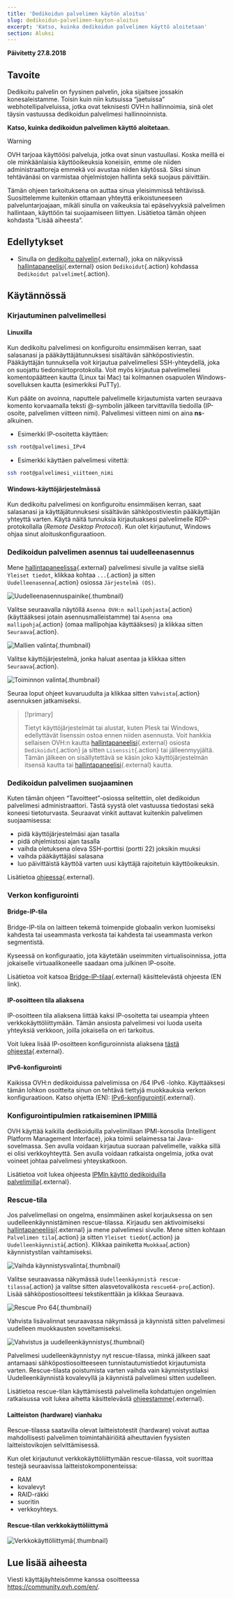 ```yaml
---
title: 'Dedikoidun palvelimen käytön aloitus'
slug: dedikoidun-palvelimen-kayton-aloitus
excerpt: 'Katso, kuinka dedikoidun palvelimen käyttö aloitetaan'
section: Aluksi
---
```


**Päivitetty 27.8.2018**

## Tavoite

Dedikoitu palvelin on fyysinen palvelin, joka sijaitsee jossakin konesaleistamme. Toisin kuin niin kutsuissa “jaetuissa” webhotellipalveluissa, jotka ovat teknisesti OVH:n hallinnoimia, sinä olet täysin vastuussa dedikoidun palvelimesi hallinnoinnista.

**Katso, kuinka dedikoidun palvelimen käyttö aloitetaan.**

> [!warning] 
>
> OVH tarjoaa käyttöösi palveluja, jotka ovat sinun vastuullasi. Koska meillä ei ole minkäänlaisia käyttöoikeuksia koneisiin, emme ole niiden administraattoreja emmekä voi avustaa niiden käytössä. Siksi sinun tehtävänäsi on varmistaa ohjelmistojen hallinta sekä suojaus päivittäin.
> 
> Tämän ohjeen tarkoituksena on auttaa sinua yleisimmissä tehtävissä. Suosittelemme kuitenkin ottamaan yhteyttä erikoistuneeseen palveluntarjoajaan, mikäli sinulla on vaikeuksia tai epäselvyyksiä palvelimen hallintaan, käyttöön tai suojaamiseen liittyen. Lisätietoa tämän ohjeen kohdasta “Lisää aiheesta”.
>


## Edellytykset

* Sinulla on [dedikoitu palvelin](https://www.ovh-hosting.fi/dedikoidut_palvelimet/){.external}, joka on näkyvissä [hallintapaneelisi](https://www.ovh.com/auth/?action=gotomanager){.external} osion `Dedikoidut`{.action} kohdassa `Dedikoidut palvelimet`{.action}.


## Käytännössä

### Kirjautuminen palvelimellesi

#### Linuxilla

Kun dedikoitu palvelimesi on konfiguroitu ensimmäisen kerran, saat salasanasi ja pääkäyttäjätunnuksesi sisältävän sähköpostiviestin. Pääkäyttäjän tunnuksella voit kirjautua palvelimellesi SSH-yhteydellä, joka on suojattu tiedonsiirtoprotokolla. Voit myös kirjautua palvelimellesi komentopäätteen kautta (Linux tai Mac) tai kolmannen osapuolen Windows-sovelluksen kautta (esimerkiksi PuTTy).

Kun pääte on avoinna, naputtele palvelimelle kirjautumista varten seuraava komento korvaamalla teksti @-symbolin jälkeen tarvittavilla tiedoilla (IP-osoite, palvelimen viitteen nimi). Palvelimesi viitteen nimi on aina **ns**-alkuinen.

- Esimerkki IP-osoitetta käyttäen:

```sh
ssh root@palvelimesi_IPv4
```

- Esimerkki käyttäen palvelimesi viitettä:

```sh
ssh root@palvelimesi_viitteen_nimi
```

#### Windows-käyttöjärjestelmässä

Kun dedikoitu palvelimesi on konfiguroitu ensimmäisen kerran, saat salasanasi ja käyttäjätunnuksesi sisältävän sähköpostiviestin pääkäyttäjän yhteyttä varten. Käytä näitä tunnuksia kirjautuaksesi palvelimelle RDP-protokollalla (*Remote Desktop Protocol*). Kun olet kirjautunut, Windows ohjaa sinut aloituskonfiguraatioon.

### Dedikoidun palvelimen asennus tai uudelleenasennus

Mene [hallintapaneelissa](https://www.ovh.com/auth/?action=gotomanager){.external} palvelimesi sivulle ja valitse siellä `Yleiset tiedot`, klikkaa kohtaa `...`{.action} ja sitten `Uudelleenasenna`{.action} osiossa `Järjestelmä (OS)`.

![Uudelleenasennuspainike](images/reinstalling-your-server-01.png){.thumbnail}

Valitse seuraavalla näytöllä `Asenna OVH:n mallipohjasta`{.action} (käyttääksesi jotain asennusmalleistamme) tai `Asenna oma mallipohja`{.action} (omaa mallipohjaa käyttääksesi) ja klikkaa sitten `Seuraava`{.action}.

![Mallien valinta](images/reinstalling-your-server-02.png){.thumbnail}

Valitse käyttöjärjestelmä, jonka haluat asentaa ja klikkaa sitten `Seuraava`{.action}.

![Toiminnon valinta](images/reinstalling-your-server-03.png){.thumbnail}

Seuraa loput ohjeet kuvaruudulta ja klikkaa sitten `Vahvista`{.action} asennuksen jatkamiseksi.


> [!primary]
>
> Tietyt käyttöjärjestelmät tai alustat, kuten Plesk tai Windows, edellyttävät lisenssin ostoa ennen niiden asennusta. Voit hankkia sellaisen OVH:n kautta [hallintapaneelisi](https://www.ovh.com/auth/?action=gotomanager){.external} osiosta `Dedikoidut`{.action} ja sitten `Lisenssit`{.action} tai jälleenmyyjältä. Tämän jälkeen on sisällytettävä se käsin joko käyttöjärjestelmän itsensä kautta tai [hallintapaneelisi](https://www.ovh.com/auth/?action=gotomanager){.external} kautta. 
> 


### Dedikoidun palvelimen suojaaminen

Kuten tämän ohjeen “Tavoitteet”-osiossa selitettiin, olet dedikoidun palvelimesi administraattori. Tästä syystä olet vastuussa tiedostasi sekä koneesi tietoturvasta. Seuraavat vinkit auttavat kuitenkin palvelimen suojaamisessa:

* pidä käyttöjärjestelmäsi ajan tasalla
* pidä ohjelmistosi ajan tasalla
* vaihda oletuksena oleva SSH-porttisi (portti 22) joksikin muuksi
* vaihda pääkäyttäjäsi salasana
* luo päivittäistä käyttöä varten uusi käyttäjä rajoitetuin käyttöoikeuksin.

Lisätietoa [ohjeessa](https://docs.ovh.com/fi/dedicated/dedikoidun-palvelimen-suojaaminen){.external}.


### Verkon konfigurointi

#### Bridge-IP-tila

Bridge-IP-tila on laitteen tekemä toimenpide globaalin verkon luomiseksi kahdesta tai useammasta verkosta tai kahdesta tai useammasta verkon segmentistä.

Kyseessä on konfiguraatio, jota käytetään useimmiten virtualisoinnissa, jotta jokaiselle virtuaalikoneelle saadaan oma julkinen IP-osoite.

Lisätietoa voit katsoa [Bridge-IP-tilaa](https://docs.ovh.com/gb/en/dedicated/network-bridging/){.external} käsittelevästä ohjeesta (EN link).

#### IP-osoitteen tila aliaksena

IP-osoitteen tila aliaksena liittää kaksi IP-osoitetta tai useampia yhteen verkkokäyttöliittymään. Tämän ansiosta palvelimesi voi luoda useita yhteyksiä verkkoon, joilla jokaisella on eri tarkoitus.

Voit lukea lisää IP-osoitteen konfiguroinnista aliaksena [tästä ohjeesta](https://docs.ovh.com/fi/dedicated/network-ipaliasing/){.external}.

#### IPv6-konfigurointi

Kaikissa OVH:n dedikoiduissa palvelimissa on /64 IPv6 -lohko. Käyttääksesi tämän lohkon osoitteita sinun on tehtävä tiettyjä muokkauksia verkon konfiguraatioon. Katso ohjetta (EN): [IPv6-konfigurointi](https://docs.ovh.com/gb/en/dedicated/network-ipv6/){.external}.


### Konfigurointipulmien ratkaiseminen IPMIllä

OVH käyttää kaikilla dedikoiduilla palvelimillaan IPMI-konsolia (Intelligent Platform Management Interface), joka toimii selaimessa tai Java-sovelmassa. Sen avulla voidaan kirjautua suoraan palvelimelle, vaikka sillä ei olisi verkkoyhteyttä. Sen avulla voidaan ratkaista ongelmia, jotka ovat voineet johtaa palvelimesi yhteyskatkoon.

Lisätietoa voit lukea ohjeesta [IPMIn käyttö dedikoiduilla palvelimilla](https://docs.ovh.com/fi/dedicated/ipmi-konsolin-kaytto-dedikoidut-palvelimet/){.external}.


### Rescue-tila

Jos palvelimellasi on ongelma, ensimmäinen askel korjauksessa on sen uudelleenkäynnistäminen rescue-tilassa. Kirjaudu sen aktivoimiseksi [hallintapaneeliisi](https://www.ovh.com/auth/?action=gotomanager){.external} ja mene palvelimesi sivulle. Mene sitten kohtaan `Palvelimen tila`{.action} ja sitten `Yleiset tiedot`{.action} ja `Uudelleenkäynnistä`{.action}. Klikkaa painiketta `Muokkaa`{.action} käynnistystilan vaihtamiseksi.

![Vaihda käynnistysvalinta](images/rescue-mode-01.png){.thumbnail}

Valitse seuraavassa näkymässä `Uudelleenkäynnistä rescue-tilassa`{.action} ja valitse sitten alasvetovalikosta `rescue64-pro`{.action}. Lisää sähköpostiosoitteesi tekstikenttään ja klikkaa Seuraava.

![Rescue Pro 64](images/rescue-mode-03.png){.thumbnail}

Vahvista lisävalinnat seuraavassa näkymässä ja käynnistä sitten palvelimesi uudelleen muokkausten soveltamiseksi.

![Vahvistus ja uudelleenkäynnistys](images/rescue-mode-02.png){.thumbnail}

Palvelimesi uudelleenkäynnistyy nyt rescue-tilassa, minkä jälkeen saat antamaasi sähköpostiosoitteeseen tunnistautumistiedot kirjautumista varten. Rescue-tilasta poistumista varten vaihda vain käynnistystilaksi Uudelleenkäynnistä kovalevyllä ja käynnistä palvelimesi sitten uudelleen.

Lisätietoa rescue-tilan käyttämisestä palvelimella kohdattujen ongelmien ratkaisussa voit lukea aihetta käsittelevästä [ohjeestamme](https://docs.ovh.com/fi/dedicated/ovh-rescue/){.external}.


#### Laitteiston (hardware) vianhaku

Rescue-tilassa saatavilla olevat laitteistotestit (hardware) voivat auttaa mahdollisesti palvelimen toimintahäiriöitä aiheuttavien fyysisten laitteistovikojen selvittämisessä.

Kun olet kirjautunut verkkokäyttöliittymään rescue-tilassa, voit suorittaa testejä seuraavissa laitteistokomponenteissa:

* RAM
* kovalevyt
* RAID-räkki
* suoritin
* verkkoyhteys.

#### Rescue-tilan verkkokäyttöliittymä

![Verkkokäyttöliittymä](images/rescue-mode-04.png){.thumbnail}

## Lue lisää aiheesta

Viesti käyttäjäyhteisömme kanssa osoitteessa <https://community.ovh.com/en/>.
